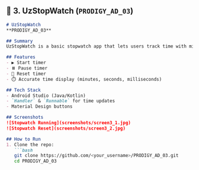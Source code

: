 ## 📌 3. UzStopWatch (`PRODIGY_AD_03`)

```markdown
# UzStopWatch
**PRODIGY_AD_03**

## Summary
UzStopWatch is a basic stopwatch app that lets users track time with minutes, seconds, and milliseconds. It supports Start, Pause, and Reset functionalities.

## Features
- ▶️ Start timer  
- ⏸️ Pause timer  
- 🔄 Reset timer  
- ⏱️ Accurate time display (minutes, seconds, milliseconds)  

## Tech Stack
- Android Studio (Java/Kotlin)  
- `Handler` & `Runnable` for time updates  
- Material Design buttons  

## Screenshots
![Stopwatch Running](screenshots/screen3_1.jpg)  
![Stopwatch Reset](screenshots/screen3_2.jpg)  

## How to Run
1. Clone the repo:
   ```bash
   git clone https://github.com/<your_username>/PRODIGY_AD_03.git
   cd PRODIGY_AD_03
